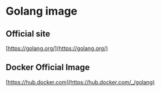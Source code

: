 # Golang image

## Official site
[https://golang.org/](https://golang.org/)

## Docker Official Image
[https://hub.docker.com](https://hub.docker.com/_/golang)
